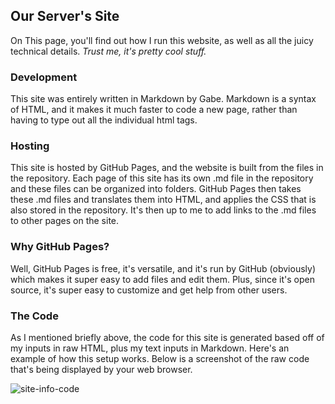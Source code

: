 ## Our Server's Site
On This page, you'll find out how I run this website, as well as all the juicy technical details. *Trust me, it's pretty cool stuff.*  

### Development
This site was entirely written in Markdown by Gabe. Markdown is a syntax of HTML, and it makes it much faster to code a new page, rather than having to type out all the individual html tags.  

### Hosting
This site is hosted by GitHub Pages, and the website is built from the files in the repository. Each page of this site has its own .md file in the repository and these files can be organized into folders. GitHub Pages then takes these .md files and translates them into HTML, and applies the CSS that is also stored in the repository. It's then up to me to add links to the .md files to other pages on the site.

### Why GitHub Pages?
Well, GitHub Pages is free, it's versatile, and it's run by GitHub (obviously) which makes it super easy to add files and edit them. Plus, since it's open source, it's super easy to customize and get help from other users.

### The Code
As I mentioned briefly above, the code for this site is generated based off of my inputs in raw HTML, plus my text inputs in Markdown. Here's an example of how this setup works. <span style="lime">Below</span> is a screenshot of the raw code that's being displayed by your web browser. 

![site-info-code](/MinecraftServer/assets/images/site-info-code.png)

